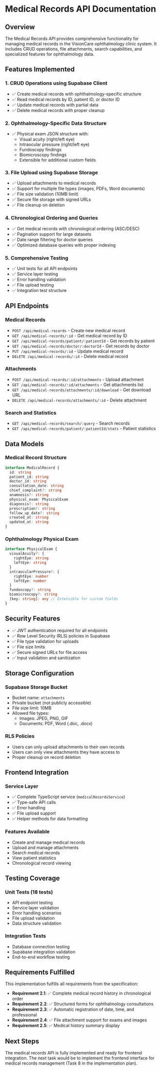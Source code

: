 # Medical Records API Documentation

## Overview

The Medical Records API provides comprehensive functionality for managing medical records in the VisionCare ophthalmology clinic system. It includes CRUD operations, file attachments, search capabilities, and specialized features for ophthalmology data.

## Features Implemented

### 1. CRUD Operations using Supabase Client
- ✅ Create medical records with ophthalmology-specific structure
- ✅ Read medical records by ID, patient ID, or doctor ID
- ✅ Update medical records with partial data
- ✅ Delete medical records with proper cleanup

### 2. Ophthalmology-Specific Data Structure
- ✅ Physical exam JSON structure with:
  - Visual acuity (right/left eye)
  - Intraocular pressure (right/left eye)
  - Fundoscopy findings
  - Biomicroscopy findings
  - Extensible for additional custom fields

### 3. File Upload using Supabase Storage
- ✅ Upload attachments to medical records
- ✅ Support for multiple file types (images, PDFs, Word documents)
- ✅ File size validation (10MB limit)
- ✅ Secure file storage with signed URLs
- ✅ File cleanup on deletion

### 4. Chronological Ordering and Queries
- ✅ Get medical records with chronological ordering (ASC/DESC)
- ✅ Pagination support for large datasets
- ✅ Date range filtering for doctor queries
- ✅ Optimized database queries with proper indexing

### 5. Comprehensive Testing
- ✅ Unit tests for all API endpoints
- ✅ Service layer testing
- ✅ Error handling validation
- ✅ File upload testing
- ✅ Integration test structure

## API Endpoints

### Medical Records
- `POST /api/medical-records` - Create new medical record
- `GET /api/medical-records/:id` - Get medical record by ID
- `GET /api/medical-records/patient/:patientId` - Get records by patient
- `GET /api/medical-records/doctor/:doctorId` - Get records by doctor
- `PUT /api/medical-records/:id` - Update medical record
- `DELETE /api/medical-records/:id` - Delete medical record

### Attachments
- `POST /api/medical-records/:id/attachments` - Upload attachment
- `GET /api/medical-records/:id/attachments` - Get attachments list
- `GET /api/medical-records/attachments/:id/download` - Get download URL
- `DELETE /api/medical-records/attachments/:id` - Delete attachment

### Search and Statistics
- `GET /api/medical-records/search/:query` - Search records
- `GET /api/medical-records/patient/:patientId/stats` - Patient statistics

## Data Models

### Medical Record Structure
```typescript
interface MedicalRecord {
  id: string
  patient_id: string
  doctor_id: string
  consultation_date: string
  chief_complaint?: string
  anamnesis?: string
  physical_exam: PhysicalExam
  diagnosis?: string
  prescription?: string
  follow_up_date?: string
  created_at: string
  updated_at: string
}
```

### Ophthalmology Physical Exam
```typescript
interface PhysicalExam {
  visualAcuity?: {
    rightEye: string
    leftEye: string
  }
  intraocularPressure?: {
    rightEye: number
    leftEye: number
  }
  fundoscopy?: string
  biomicroscopy?: string
  [key: string]: any // Extensible for custom fields
}
```

## Security Features

- ✅ JWT authentication required for all endpoints
- ✅ Row Level Security (RLS) policies in Supabase
- ✅ File type validation for uploads
- ✅ File size limits
- ✅ Secure signed URLs for file access
- ✅ Input validation and sanitization

## Storage Configuration

### Supabase Storage Bucket
- Bucket name: `attachments`
- Private bucket (not publicly accessible)
- File size limit: 10MB
- Allowed file types:
  - Images: JPEG, PNG, GIF
  - Documents: PDF, Word (.doc, .docx)

### RLS Policies
- Users can only upload attachments to their own records
- Users can only view attachments they have access to
- Proper cleanup on record deletion

## Frontend Integration

### Service Layer
- ✅ Complete TypeScript service (`medicalRecordsService`)
- ✅ Type-safe API calls
- ✅ Error handling
- ✅ File upload support
- ✅ Helper methods for data formatting

### Features Available
- Create and manage medical records
- Upload and manage attachments
- Search medical records
- View patient statistics
- Chronological record viewing

## Testing Coverage

### Unit Tests (18 tests)
- API endpoint testing
- Service layer validation
- Error handling scenarios
- File upload validation
- Data structure validation

### Integration Tests
- Database connection testing
- Supabase integration validation
- End-to-end workflow testing

## Requirements Fulfilled

This implementation fulfills all requirements from the specification:

- **Requirement 2.1**: ✅ Complete medical record history in chronological order
- **Requirement 2.2**: ✅ Structured forms for ophthalmology consultations
- **Requirement 2.3**: ✅ Automatic registration of date, time, and professional
- **Requirement 2.4**: ✅ File attachment support for exams and images
- **Requirement 2.5**: ✅ Medical history summary display

## Next Steps

The medical records API is fully implemented and ready for frontend integration. The next task would be to implement the frontend interface for medical records management (Task 8 in the implementation plan).